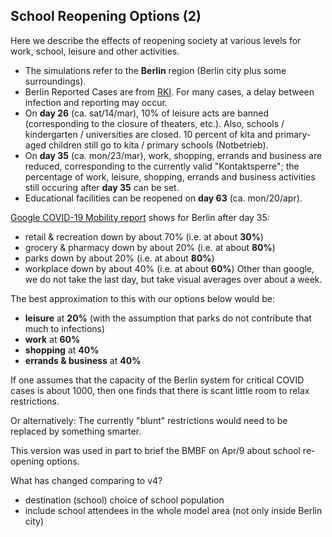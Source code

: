 ## School Reopening Options (2)

Here we describe the effects of reopening society at various levels for work, school, leisure and other activities.

- The simulations refer to the **Berlin** region (Berlin city plus some surroundings).
- Berlin Reported Cases are from [RKI](https://npgeo-corona-npgeo-de.hub.arcgis.com/datasets/dd4580c810204019a7b8eb3e0b329dd6_0). For many cases, a delay between infection and reporting may occur.
- On **day 26** (ca. sat/14/mar), 10% of leisure acts are banned (corresponding to the closure of theaters, etc.). Also, schools / kindergarten / universities are closed. 10 percent of kita and primary-aged children still go to kita / primary schools (Notbetrieb).
- On **day 35** (ca. mon/23/mar), work, shopping, errands and business are reduced, corresponding to the currently valid "Kontaktsperre"; the percentage of work, leisure, shopping, errands and business activities still occuring after **day 35** can be set.
- Educational facilities can be reopened on **day 63** (ca. mon/20/apr).

[Google COVID-19 Mobility report](https://google.com/covid19/mobility) shows for Berlin after day 35:

- retail & recreation down by about 70% (i.e. at about **30%**)
- grocery & pharmacy down by about 20% (i.e. at about **80%**)
- parks down by about 20% (i.e. at about **80%**)
- workplace down by about 40% (i.e. at about **60%**)
  Other than google, we do not take the last day, but take visual averages over about a week.

The best approximation to this with our options below would be:

- **leisure** at **20%** (with the assumption that parks do not contribute that much to infections)
- **work** at **60%**
- **shopping** at **40%**
- **errands & business** at **40%**

If one assumes that the capacity of the Berlin system for critical COVID cases is about 1000, then one finds that there is scant little room to relax restrictions.

Or alternatively: The currently "blunt" restrictions would need to be replaced by something smarter.

This version was used in part to brief the BMBF on Apr/9 about school re-opening options.


What has changed comparing to v4?

- destination (school) choice of school population
- include school attendees in the whole model area (not only inside Berlin city)